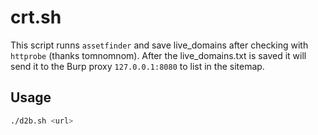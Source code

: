 # crt.sh
This script runns `assetfinder` and save live_domains after checking with `httprobe` (thanks tomnomnom). After the live_domains.txt is saved it will send it to the Burp proxy `127.0.0.1:8080` to list in the sitemap.

## Usage
```bash
./d2b.sh <url>
```